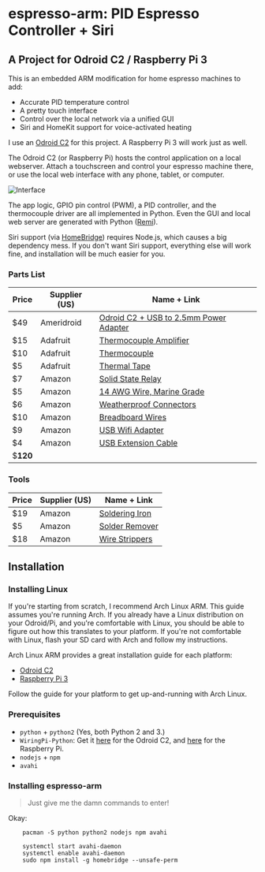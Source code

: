 # espresso-arm: PID Espresso Controller + Siri

## A Project for Odroid C2 / Raspberry Pi 3

This is an embedded ARM modification for home espresso machines to add:

* Accurate PID temperature control
* A pretty touch interface
* Control over the local network via a unified GUI
* Siri and HomeKit support for voice-activated heating

I use an [Odroid C2](http://ameridroid.com/products/odroid-c2) for this project. A Raspberry Pi 3 will work just as well.

The Odroid C2 (or Raspberry Pi) hosts the control application on a local webserver. Attach a touchscreen and control your espresso machine there, or use the local web interface with any phone, tablet, or computer.

![Interface](http://i.imgur.com/gbyqMFy.png)

The app logic, GPIO pin control (PWM), a PID controller, and the thermocouple driver are all implemented in Python. Even the GUI and local web server are generated with Python ([Remi](https://github.com/dddomodossola/remi)).

Siri support (via [HomeBridge](https://github.com/nfarina/homebridge)) requires Node.js, which causes a big dependency mess. If you don't want Siri support, everything else will work fine, and installation will be much easier for you.

### Parts List

Price | Supplier (US) | Name + Link
----- | ------------- | ----
$49 | Ameridroid | [Odroid C2 + USB to 2.5mm Power Adapter](http://ameridroid.com/products/odroid-c2)
$15 | Adafruit   | [Thermocouple Amplifier](https://www.adafruit.com/products/269)
$10 | Adafruit   | [Thermocouple](https://www.adafruit.com/products/270)
$5  | Adafruit   | [Thermal Tape](https://www.adafruit.com/products/1468)
$7  | Amazon     | [Solid State Relay](https://smile.amazon.com/gp/product/B00E1LC1VK/ref=od_aui_detailpages01?ie=UTF8&psc=1)
$5  | Amazon     | [14 AWG Wire, Marine Grade](https://smile.amazon.com/gp/product/B000NV2E6O/ref=od_aui_detailpages00?ie=UTF8&psc=1)
$6  | Amazon     | [Weatherproof Connectors](https://smile.amazon.com/gp/product/B00GMO98NI/ref=od_aui_detailpages01?ie=UTF8&psc=1)
$10 | Amazon     | [Breadboard Wires](https://smile.amazon.com/gp/product/B00M5WLZDW/ref=od_aui_detailpages01?ie=UTF8&psc=1)
$9  | Amazon     | [USB Wifi Adapter](https://smile.amazon.com/gp/product/B003MTTJOY/ref=od_aui_detailpages01?ie=UTF8&psc=1)
$4  | Amazon     | [USB Extension Cable](https://smile.amazon.com/Tripp-Lite-Universal-Reversible-UR024-18N-RA/dp/B00ESZJEEG/ref=sr_1_29?s=electronics&ie=UTF8&qid=1465866122&sr=1-29&keywords=usb+extension)
$**120**    |            |  

### Tools

Price | Supplier (US) | Name + Link
----- | ------------- | ----
$19 | Amazon     | [Soldering Iron](https://smile.amazon.com/gp/product/B0192PZD1Y/ref=od_aui_detailpages01?ie=UTF8&psc=1)
$5  | Amazon     | [Solder Remover](https://smile.amazon.com/gp/product/B00L2HRW92/ref=od_aui_detailpages01?ie=UTF8&psc=1)
$18  | Amazon     | [Wire Strippers](https://smile.amazon.com/gp/product/B000OQ21CA/ref=oh_aui_detailpage_o02_s00?ie=UTF8&psc=1)

## Installation

### Installing Linux

If you're starting from scratch, I recommend Arch Linux ARM. This guide assumes you're running Arch. If you already have a Linux distribution on your Odroid/Pi, and you're comfortable with Linux, you should be able to figure out how this translates to your platform. If you're not comfortable with Linux, flash your SD card with Arch and follow my instructions.

Arch Linux ARM provides a great installation guide for each platform:

 * [Odroid C2](https://archlinuxarm.org/platforms/armv8/amlogic/odroid-c2)
 * [Raspberry Pi 3](https://archlinuxarm.org/platforms/armv8/broadcom/raspberry-pi-3)

 Follow the guide for your platform to get up-and-running with Arch Linux.

### Prerequisites

* `python` + `python2` (Yes, both Python 2 and 3.)
* `WiringPi-Python`: Get it [here](https://github.com/hardkernel/WiringPi2-Python) for the Odroid C2, and [here](https://github.com/WiringPi/WiringPi-Python) for the Raspberry Pi.
* `nodejs` + `npm`
* `avahi`

### Installing espresso-arm

> Just give me the damn commands to enter!

Okay:

        pacman -S python python2 nodejs npm avahi

        systemctl start avahi-daemon
        systemctl enable avahi-daemon
        sudo npm install -g homebridge --unsafe-perm
